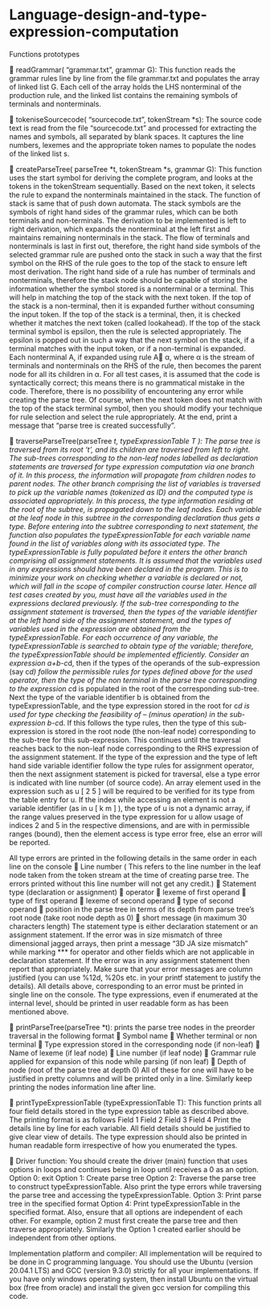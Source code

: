 # Language-design-and-type-expression-computation

Functions prototypes

 readGrammar( “grammar.txt”, grammar G): 
This function reads the grammar rules line by line from the file grammar.txt and populates the array of linked list G. Each cell of the array holds the LHS nonterminal of the production rule, and the linked list contains the remaining symbols of terminals and nonterminals.

 tokeniseSourcecode( “sourcecode.txt”, tokenStream *s): 
The source code text is read from the file “sourcecode.txt” and processed for extracting the names and symbols, all separated by blank spaces. It captures the line numbers, lexemes and the appropriate token names to populate the nodes of the linked list s.

 createParseTree( parseTree *t, tokenStream *s, grammar G): 
This function uses the start symbol for deriving the complete program, and looks at the tokens in the tokenStream sequentially. Based on the next token, it selects the rule to expand the nonterminals maintained in the stack. The function of stack is same that of push down automata. The stack symbols are the symbols of right hand sides of the grammar rules, which can be both terminals and non-terminals. The derivation to be implemented is left to right derivation, which expands the nonterminal at the left first and maintains remaining nonterminals in the stack. The flow of terminals and nonterminals is last in first out, therefore, the right hand side symbols of the selected grammar rule are pushed onto the stack in such a way that the first symbol on the RHS of the rule goes to the top of the stack to ensure left most derivation. The right hand side of a rule has number of terminals and nonterminals, therefore the stack node should be capable of storing the information whether the symbol stored is a nonterminal or a terminal. This will help in matching the top of the stack with the next token. If the top of the stack is a non-terminal, then it is expanded further without consuming the input token. If the top of the stack is a terminal, then, it is checked whether it matches the next token (called lookahead). If the top of the stack terminal symbol is epsilon, then the rule is selected appropriately. The epsilon is popped out in such a way that the next symbol on the stack, if a terminal matches with the input token, or if a non-terminal is expanded. Each nonterminal A, if expanded using rule A α, where α is the stream of terminals and nonterminals on the RHS of the rule, then becomes the parent node for all its children in α. For all test cases, it is assumed that the code is syntactically correct; this means there is no grammatical mistake in the code. Therefore, there is no possibility of encountering any error while creating the parse tree. Of course, when the next token does not match with the top of the stack terminal symbol, then you should modify your technique for rule selection and select the rule appropriately. At the end, print a message that “parse tree is created successfully”.

 traverseParseTree(parseTree *t, typeExpressionTable T ): The parse tree is traversed from its root ‘t’, and its children are traversed from left to right. The sub-trees corresponding to the non-leaf nodes labelled as declaration statements are traversed for type expression computation via one branch of it. In this process, the information will propagate from children nodes to parent nodes. The other branch comprising the list of variables is traversed to pick up the variable names (tokenized as ID) and the computed type is associated appropriately. In this process, the type information residing at the root of the subtree, is propagated down to the leaf nodes. Each variable at the leaf node in this subtree in the corresponding declaration thus gets a type. Before entering into the subtree corresponding to next statement, the function also populates the typeExpressionTable for each variable name found in the list of variables along with its associated type. The typeExpressionTable is fully populated before it enters the other branch comprising all assignment statements. It is assumed that the variables used in any expressions should have been declared in the program. This is to minimize your work on checking whether a variable is declared or not, which will fall in the scope of compiler construction course later. Hence all test cases created by you, must have all the variables used in the expressions declared previously.
If the sub-tree corresponding to the assignment statement is traversed, then the types of the variable identifier at the left hand side of the assignment statement, and the types of variables used in the expression are obtained from the typeExpressionTable. For each occurrence of any variable, the typeExpressionTable is searched to obtain type of the variable; therefore, the typeExpressionTable should be implemented efficiently. Consider an expression a+b-c*d, then if the types of the operands of the sub-expression (say c*d) follow the permissible rules for types defined above for the used operator, then the type of the non terminal in the parse tree corresponding to the expression c*d is populated in the root of the corresponding sub-tree. Next the type of the variable identifier b is obtained from the typeExpressionTable, and the type expression stored in the root for c*d is used for type checking the feasibility of – (minus operation) in the sub-expression b-c*d. If this follows the type rules, then the type of this sub-expression is stored in the root node (the non-leaf node) corresponding to the sub-tree for this sub-expression. This continues until the traversal reaches back to the non-leaf node corresponding to the RHS expression of the assignment statement. If the type of the expression and the type of left hand side variable identifier follow the type rules for assignment operator, then the next assignment statement is picked for traversal, else a type error is indicated with line number (of source code).
An array element used in the expression such as u [ 2 5 ] will be required to be verified for its type from the table entry for u. If the index while accessing an element is not a variable identifier (as in u [ k m ] ), the type of u is not a dynamic array, if the range values preserved in the type expression for u allow usage of indices 2 and 5 in the respective dimensions, and are with in permissible ranges (bound), then the element access is type error free, else an error will be reported.

All type errors are printed in the following details in the same order in each line on the console
 Line number ( This refers to the line number in the leaf node taken from the token stream at the time of creating parse tree. The errors printed without this line number will not get any credit.)
 Statement type (declaration or assignment)
 operator
 lexeme of first operand
 type of first operand
 lexeme of second operand
 type of second operand
 position in the parse tree in terms of its depth from parse tree’s root node (take root node depth as 0)
 short message (in maximum 30 characters length)
The statement type is either declaration statement or an assignment statement. If the error was in size mismatch of three dimensional jagged arrays, then print a message “3D JA size mismatch” while marking *** for operator and other fields which are not applicable in declaration statement. If the error was in any assignment statement then report that appropriately. Make sure that your error messages are column justified (you can use %12d, %20s etc. in your printf statement to justify the details). All details above, corresponding to an error must be printed in single line on the console. The type expressions, even if enumerated at the internal level, should be printed in user readable form as has been mentioned above.

 printParseTree(parseTree *t): prints the parse tree nodes in the preorder traversal in the following format
 Symbol name
 Whether terminal or non terminal
 Type expression stored in the corresponding node (if non-leaf)
 Name of lexeme (if leaf node)
 Line number (if leaf node)
 Grammar rule applied for expansion of this node while parsing (if non leaf)
 Depth of node (root of the parse tree at depth 0)
All of these for one will have to be justified in pretty columns and will be printed only in a line. Similarly keep printing the nodes information line after line.

 printTypeExpressionTable (typeExpressionTable T): This function prints all four field details stored in the type expression table as described above. The printing format is as follows
Field 1 Field 2 Field 3 Field 4
Print the details line by line for each variable. All field details should be justified to give clear view of details. The type expression should also be printed in human readable form irrespective of how you enumerated the types.

 Driver function: You should create the driver (main) function that uses options in loops and continues being in loop until receives a 0 as an option.
Option 0: exit
Option 1: Create parse tree
Option 2: Traverse the parse tree to construct typeExpressionTable. Also print the type errors while traversing the parse tree and accessing the typeExpressionTable.
Option 3: Print parse tree in the specified format
Option 4: Print typeExpressionTable in the specified format.
Also, ensure that all options are independent of each other. For example, option 2 must first create the parse tree and then traverse appropriately. Similarly the Option 1 created earlier should be independent from other options.

Implementation platform and compiler: 
All implementation will be required to be done in C programming language. You should use the Ubuntu (version 20.04.1 LTS) and GCC (version 9.3.0) strictly for all your implementations. If you have only windows operating system, then install Ubuntu on the virtual box (free from oracle) and install the given gcc version for compiling this code. 
